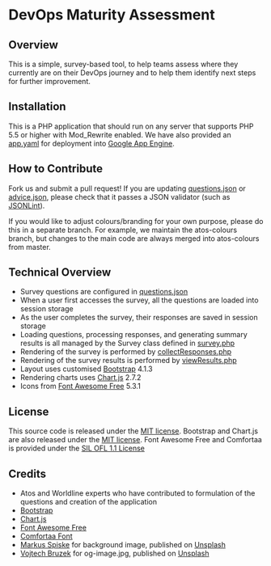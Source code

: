 # DevOps Maturity Assessment

## Overview

This is a simple, survey-based tool, to help teams assess where they currently are on their DevOps journey and to help them identify next steps for further improvement.

## Installation

This is a PHP application that should run on any server that supports PHP 5.5 or higher with Mod_Rewrite enabled. We have also provided an [app.yaml](https://github.com/atosorigin/DevOpsMaturityAssessment/blob/master/app.yaml) for deployment into [Google App Engine](https://cloud.google.com/appengine/).

## How to Contribute

Fork us and submit a pull request! If you are updating [questions.json](https://github.com/atosorigin/DevOpsMaturityAssessment/blob/master/questions.json) or [advice.json](https://github.com/atosorigin/DevOpsMaturityAssessment/blob/master/advice.json), please check that it passes a JSON validator (such as [JSONLint](https://jsonlint.com/)).

If you would like to adjust colours/branding for your own purpose, please do this in a separate branch. For example, we maintain the atos-colours branch, but changes to the main code are always merged into atos-colours from master.

## Technical Overview

* Survey questions are configured in [questions.json](https://github.com/atosorigin/DevOpsMaturityAssessment/blob/master/questions.json)
* When a user first accesses the survey, all the questions are loaded into session storage
* As the user completes the survey, their responses are saved in session storage
* Loading questions, processing responses, and generating summary results is all managed by the Survey class defined in [survey.php](https://github.com/atosorigin/DevOpsMaturityAssessment/blob/master/survey.php)
* Rendering of the survey is performed by [collectResponses.php](https://github.com/atosorigin/DevOpsMaturityAssessment/blob/master/collectResponses.php)
* Rendering of the survey results is performed by [viewResults.php](https://github.com/atosorigin/DevOpsMaturityAssessment/blob/master/viewResults.php)
* Layout uses customised [Bootstrap](http://getbootstrap.com/) 4.1.3
* Rendering charts uses [Chart.js](https://www.chartjs.org/) 2.7.2
* Icons from [Font Awesome Free](https://fontawesome.com/free) 5.3.1

## License

This source code is released under the [MIT license](https://github.com/atosorigin/DevOpsMaturityAssessment/blob/master/LICENSE). Bootstrap and Chart.js are also released under the [MIT license](https://github.com/atosorigin/DevOpsMaturityAssessment/blob/master/LICENSE). Font Awesome Free and Comfortaa is provided under the [SIL OFL 1.1 License](https://scripts.sil.org/cms/scripts/page.php?site_id=nrsi&id=OFL)

## Credits

* Atos and Worldline experts who have contributed to formulation of the questions and creation of the application
* [Bootstrap](http://getbootstrap.com/)
* [Chart.js](https://www.chartjs.org/)
* [Font Awesome Free](https://fontawesome.com/free)
* [Comfortaa Font](https://github.com/alexeiva/comfortaa)
* [Markus Spiske](https://unsplash.com/@markusspiske) for background image, published on [Unsplash](https://unsplash.com/)
* [Vojtech Bruzek](https://unsplash.com/@vojtechbruzek) for og-image.jpg, published on [Unsplash](https://unsplash.com/)